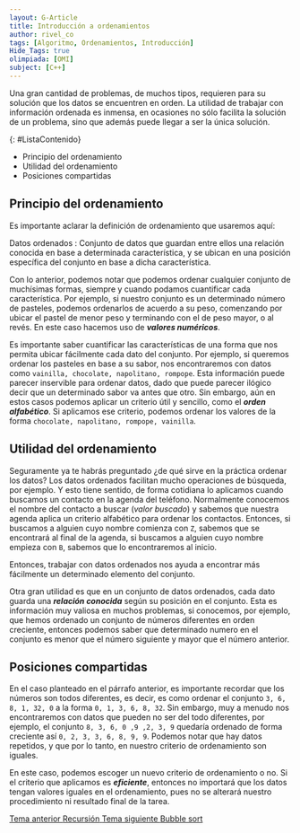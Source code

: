 ```yaml
---
layout: G-Article
title: Introducción a ordenamientos
author: rivel_co
tags: [Algoritmo, Ordenamientos, Introducción]
Hide_Tags: true
olimpiada: [OMI]
subject: [C++]
---
```


Una gran cantidad de problemas, de muchos tipos, requieren para su solución que los datos se encuentren en orden. La utilidad de trabajar con información ordenada es inmensa, en ocasiones no sólo facilita la solución de un problema, sino que además puede llegar a ser la única solución.

{: #ListaContenido}
- Principio del ordenamiento
- Utilidad del ordenamiento
- Posiciones compartidas

## Principio del ordenamiento

Es importante aclarar la definición de ordenamiento que usaremos aquí:

Datos ordenados
 : Conjunto de datos que guardan entre ellos una relación conocida en base a determinada característica, y se ubican en una posición específica del conjunto en base a dicha característica.

Con lo anterior, podemos notar que podemos ordenar cualquier conjunto de muchísimas formas, siempre y cuando podamos cuantificar cada característica. Por ejemplo, si nuestro conjunto es un determinado número de pasteles, podemos ordenarlos de acuerdo a su peso, comenzando por ubicar el pastel de menor peso y terminando con el de peso mayor, o al revés. En este caso hacemos uso de ***valores numéricos***.

Es importante saber cuantificar las características de una forma que nos permita ubicar fácilmente cada dato del conjunto. Por ejemplo, si queremos ordenar los pasteles en base a su sabor, nos encontraremos con datos como `vainilla, chocolate, napolitano, rompope`. Esta información puede parecer inservible para ordenar datos, dado que puede parecer ilógico decir que un determinado sabor va antes que otro. Sin embargo, aún en estos casos podemos aplicar un criterio útil y sencillo, como el ***orden alfabético***. Si aplicamos ese criterio, podemos ordenar los valores de la forma `chocolate, napolitano, rompope, vainilla`.

## Utilidad del ordenamiento

Seguramente ya te habrás preguntado <span>¿de qué sirve en la práctica ordenar los datos?</span> Los datos ordenados facilitan mucho operaciones de búsqueda, por ejemplo. Y esto tiene sentido, de forma cotidiana lo aplicamos cuando buscamos un contacto en la agenda del teléfono. Normalmente conocemos el nombre del contacto a buscar (*valor buscado*) y sabemos que nuestra agenda aplica un criterio alfabético para ordenar los contactos. Entonces, si buscamos a alguien cuyo nombre comienza con `Z`, sabemos que se encontrará al final de la agenda, si buscamos a alguien cuyo nombre empieza con `B`, sabemos que lo encontraremos al inicio.

Entonces, trabajar con datos ordenados nos ayuda a encontrar más fácilmente un determinado elemento del conjunto.

Otra gran utilidad es que en un conjunto de datos ordenados, cada dato guarda una ***relación conocida*** según su posición en el conjunto. Esta es información muy valiosa en muchos problemas, si conocemos, por ejemplo, que hemos ordenado un conjunto de números diferentes en orden creciente, entonces podemos saber que determinado numero en el conjunto es menor que el número siguiente y mayor que el número anterior.

## Posiciones compartidas

En el caso planteado en el párrafo anterior, es importante recordar que los números son todos diferentes, es decir, es como ordenar el conjunto `3, 6, 8, 1, 32, 0` a la forma `0, 1, 3, 6, 8, 32`. Sin embargo, muy a menudo nos encontraremos con datos que pueden no ser del todo diferentes, por ejemplo, el conjunto `8, 3, 6, 0 ,9 ,2, 3, 9` quedaría ordenado de forma creciente así `0, 2, 3, 3, 6, 8, 9, 9`. Podemos notar que hay datos repetidos, y que por lo tanto, en nuestro criterio de ordenamiento son iguales.

En este caso, podemos escoger un nuevo criterio de ordenamiento o no. Si el criterio que aplicamos es ***eficiente***, entonces no importará que los datos tengan valores iguales en el ordenamiento, pues no se alterará nuestro procedimiento ni resultado final de la tarea.

<div class="Nav">
    <a id="navLeft" href="{{ site.baseurl }}/C++/Metodos/Recursion/" title="Recursión &vert; #iP Code">
        Tema anterior
        <span>Recursión</span>
    </a>
    <a id="navRight" href="{{ site.baseurl }}/C++/Metodos/Ordenamientos/Bubble-sort/" title="Bubble sort &vert; #iP Code">
        Tema siguiente
        <span>Bubble sort</span>
    </a>
</div>